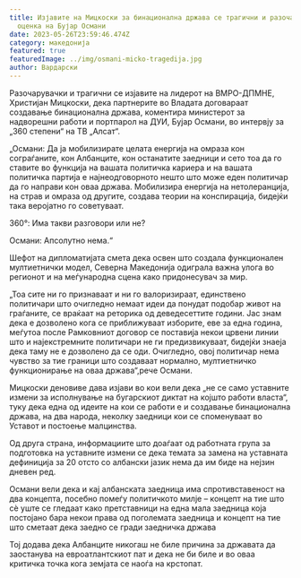 ```yaml
---
title: Изјавите на Мицкоски за бинационална држава се трагични и разочарувачки –
  оценка на Бујар Османи
date: 2023-05-26T23:59:46.474Z
category: македонија
featured: true
featuredImage: ../img/osmani-micko-tragedija.jpg
author: Вардарски
---
```

<!--StartFragment-->

Разочарувачки и трагични се изјавите на лидерот на ВМРО-ДПМНЕ, Христијан Мицкоски, дека партнерите во Владата договараат создавање бинационална држава, коментира министерот за надворешни работи и портпарол на ДУИ, Бујар Османи, во интервју за „360 степени“ на ТВ „Алсат“.

„Османи: Да ја мобилизирате целата енергија на омраза кон сограѓаните, кон Албанците, кон останатите заедници и сето тоа да го ставите во функција на вашата политичка кариера и на вашата политичка партија е најнеодговорното нешто што може еден политичар да го направи кон оваа држава. Мобилизира енергија на нетолеранција, на страв и омраза од другите, создава теории на конспирација, бидејќи така веројатно го советуваат.

360°: Има такви разговори или не?

Османи: Апсолутно нема.“

<!--StartFragment-->

Шефот на дипломатијата смета дека освен што создала функционален мултиетнички модел, Северна Македонија одиграла важна улога во регионот и на меѓународна сцена како придонесувач за мир.

„Тоа сите ни го признаваат и ни го валоризираат, единствено политичари што очигледно немаат идеи да понудат подобар живот на граѓаните, се враќаат на реторика од деведесеттите години. Јас знам дека е дозволено кога се приближуваат изборите, еве за една година, меѓутоа после Рамковниот договор се поставија некои црвени линии што и најекстремните политичари не ги предизвикуваат, бидејќи знаеја дека таму не е дозволено да се оди. Очигледно, овој политичар нема чувство за тие граници што создаваат нормално, мултиетничко функционирање на оваа држава“,рече Османи.

Мицкоски деновиве дава изјави во кои вели дека „не се само уставните измени за исполнување на бугарскиот диктат на којшто работи власта“, туку дека една од идеите на кои се работи е и создавање бинационална држава, на два народа, неколку заедници кои се споменуваат во Уставот и постоење малцинства.

Од друга страна, информациите што доаѓаат од работната група за подготовка на уставните измени се дека темата за замена на уставната дефиниција за 20 отсто со албански јазик нема да им биде на нејзин дневен ред.

Османи вели дека и кај албанската заедница има спротивставеност на два концепта, посебно помеѓу политичкото милје – концепт на тие што сè уште се гледаат како претставници на една мала заедница која постојано бара некои права од поголемата заедница и концепт на тие што сметаат дека заедно се гради заедничка држава

Тој додава дека Албанците никогаш не биле причина за државата да заостанува на евроатлантскиот пат и дека не би биле и во оваа критичка точка кога земјата се наоѓа на крстопат.

<!--EndFragment-->

<!--EndFragment-->